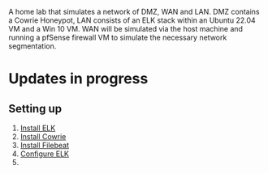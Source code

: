 A home lab that simulates a network of DMZ, WAN and LAN. DMZ contains a Cowrie Honeypot, LAN consists of an ELK stack within an Ubuntu 22.04 VM and a Win 10 VM. WAN will be simulated via the host machine and running a pfSense firewall VM to simulate the necessary network segmentation.

# Updates in progress

## Setting up

1. [Install ELK](/Install-ELK.md)
2. [Install Cowrie](https://docs.cowrie.org/en/latest/INSTALL.html)
3. [Install Filebeat](/Install-Filebeat.md)
4. [Configure ELK](/Config-ELK.md)
5. 
